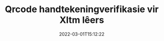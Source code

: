 ---
############################# Static ############################
layout: "auto-gen-signature"
date: 2022-03-01T15:12:22
draft: false
operation: Verify
signaturetype: Qrcode
fileformat: Xltm
productName: Java
lang: af
productCode: java
otherformats: pdf doc docx docm dot dotm dotx odt ott rtf xls xlsx xlsm xlsb csv ods ots xltx xltm ppt pptx pps ppsx odp otp potx potm pptm ppsm png jpg bmp gif tiff svg webp wmf
breadcrumb: Put Qrcode signature on Xltm for Java

############################# Head ############################
head_title: "Verifikasie van Qrcode handtekeninge vir Xltm lêers via Java"
head_description: "Gebruik slegs 'n paar reëls van Java-kode om Xltm-dokumente en hul Qrcode-handtekeninge te verifieer."

############################# Header ############################
title: "Qrcode handtekeningverifikasie vir Xltm lêers"
description: "API vir Java bied geleentheid om Qrcode handtekeninge by Xltm dokumente te verifieer. Verifikasie van e-handtekeninge binne jou Xltm dokumente kan vinnig en maklik uitgevoer word."
bg_image: "https://cms.admin.containerize.com/templates/aspose/App_Themes/V3/images/bg/header1.png"
bg_overlay: false
button:
    enable: true

############################# SubMenu ############################
submenu:
    enable: true

    left:
        img_alt: "GroupDocs.Signature for Java"
        image: "https://cms.admin.containerize.com/templates/groupdocs/images/product-logos/90x90-noborder/groupdocs-signature-java.png"
        product: "GroupDocs.Signature"
        platform: "Java"



############################# About ############################
about:
    enable: true
    title: "Ontdek nuwe GroupDocs.Signature for Java API-kenmerke"
    content: |
        [GroupDocs.Signature for Java](https://products.groupdocs.com/signature/java/) API bied wye verskeidenheid maniere om talle dokumentformate te verwerk deur elektroniese handtekeninge te gebruik. Baie soorte digitale handtekeninge soos tekste, beelde, digitale sertifikate, strepieskodes, QR-kodes, seëls of metadata word ondersteun. Kliënte kan digitale handtekeninge by PDF's, MS Word-dokumente, MS Excel-werkboeke, MS PowerPoint-aanbiedings, Adobe Photoshop-lêers en verskeie beeldformate byvoeg, verwyder, redigeer, valideer of deursoek. Verstommende aantal bykomende kenmerke en instellings is beskikbaar.
    

############################# Steps ############################
steps:
    enable: true
    title_left: "Hoe om Qrcode handtekeninge in jou Xltm dokument te bekragtig"
    content_left: |
        [GroupDocs.Signature for Java](https://products.groupdocs.com/signature/java/) sluit nuttige kenmerke in soos verifikasie van Qrcode-handtekeninge wat by Xltm-dokumente geplaas word. Gebruik hierdie geleentheid sonder om ekstra kode te implementeer.
        
        * Eerstens, instansieer Handtekeningklas wat as 'n konstruktor parameter pad verskaf na 'n dokument wat veronderstel is om geverifieer te word.
        * Tweedens, skep 'n nuwe VerifyOptions-objek en stel alle vereiste eienskappe op.
        * Laastens, roep Signature se objek Verifieer-metode deur VerifyOptions-instansie deur te gee.
        * Verwerk dan verifikasieresultate.

    title_right: "Stelselvereistes"
    content_right: |
        GroupDocs.Signature for Java word op alle groot platforms en bedryfstelsels ondersteun. Voordat u die kode hieronder uitvoer, maak asseblief seker dat u die volgende voorvereistes op u stelsel geïnstalleer het.

        * Bedryfstelsels: Microsoft Windows, Linux, MacOS
        * Ontwikkelingsomgewings: NetBeans, Intellij IDEA, Eclipse, etc.
        * Java runtime: J2SE 6.0 and above
        * Laai die nuutste weergawe van GroupDocs.Signature for Java af vanaf [Maven](https://repository.groupdocs.com/webapp/#/artifacts/browse/tree/General/repo/com/groupdocs/groupdocs-signature)
         
    code: |
        ```java    
                
        // Set up input Xltm file
        String filePath = "input.xltm";

        // Instantiate Signature for input file
        Signature signature = new Signature(filePath);

        //Provide verification options
        QrCodeVerifyOptions options = new QrCodeVerifyOptions();

        // process only first page
        options.setPagesSetup(new PagesSetup());
        options.setPageNumber(1);
        options.setAllPages(false);
        // specify text match type
        options.setMatchType(TextMatchType.StartsWith);
        // specify text pattern to search
        options.setText("QrCode text");
                            
        // Verify document signatures
        VerificationResult result = signature.verify(options);

        //process result
        if (result.isValid())
        {
            //..
        }

        ```

############################# Demos ############################
demos:
    enable: true
    title: "Ondertekening met Qrcode handtekeninge Live Demo"
    content: |
       Voeg nou verskeie elektroniese handtekeninge by die Xltm-lêer deur die [GroupDocs.Signature-toepassing](https://products.groupdocs.app/signature/family) webwerf te besoek.          

############################# More Formats ############################
more_formats:
    enable: true
    title: "Verifieer ander Qrcode handtekeninge met behulp van Java"
    content: |
        "Verifikasie van elektroniese handtekeninge wat in verskeie dokumente geplaas is. Kontroleer die kwaliteit van handtekeninge in die gewilde lêerformate soos hieronder geopenbaar."
    format: 
       
       
back_to_top:
    enable: true
---